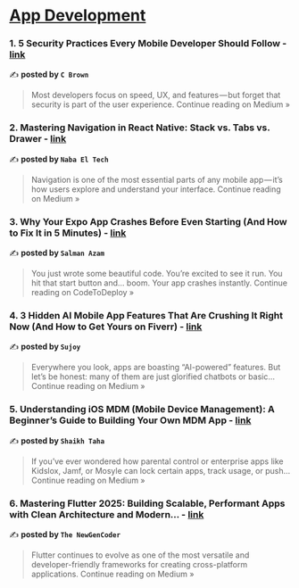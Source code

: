 
<h1><a href=https://medium.com/tag/mobile-app-development/recommended target="_blank" rel="noopener noreferrer">App Development</a></h1>
<h3>1. 5 Security Practices Every Mobile Developer Should Follow - <a href="https://medium.com/@c.brown21109/5-security-practices-every-mobile-developer-should-follow-185fe768a586?source=rss------mobile_app_development-5" target="_blank" rel="noopener noreferrer">link</a></h3>

✍️ **posted by `C Brown`**

<blockquote>Most developers focus on speed, UX, and features — but forget that security is part of the user experience.
Continue reading on Medium »</blockquote>

<h3>2. Mastering Navigation in React Native: Stack vs. Tabs vs. Drawer - <a href="https://medium.com/@naba.el.tech/mastering-navigation-in-react-native-stack-vs-tabs-vs-drawer-39c2329a75ea?source=rss------mobile_app_development-5" target="_blank" rel="noopener noreferrer">link</a></h3>

✍️ **posted by `Naba El Tech`**

<blockquote>Navigation is one of the most essential parts of any mobile app — it’s how users explore and understand your interface.
Continue reading on Medium »</blockquote>

<h3>3. Why Your Expo App Crashes Before Even Starting (And How to Fix It in 5 Minutes) - <a href="https://medium.com/codetodeploy/expo-app-crashes-before-starting-launch-how-to-fix-ab464e79fc9a?source=rss------mobile_app_development-5" target="_blank" rel="noopener noreferrer">link</a></h3>

✍️ **posted by `Salman Azam`**

<blockquote>You just wrote some beautiful code. You’re excited to see it run. You hit that start button and… boom. Your app crashes instantly.
Continue reading on CodeToDeploy »</blockquote>

<h3>4. 3 Hidden AI Mobile App Features That Are Crushing It Right Now (And How to Get Yours on Fiverr) - <a href="https://medium.com/@sujoy_63902/3-hidden-ai-mobile-app-features-that-are-crushing-it-right-now-and-how-to-get-yours-on-fiverr-a77608692293?source=rss------mobile_app_development-5" target="_blank" rel="noopener noreferrer">link</a></h3>

✍️ **posted by `Sujoy`**

<blockquote>Everywhere you look, apps are boasting “AI-powered” features. But let’s be honest: many of them are just glorified chatbots or basic…
Continue reading on Medium »</blockquote>

<h3>5. Understanding iOS MDM (Mobile Device Management): A Beginner’s Guide to Building Your Own MDM App - <a href="https://medium.com/@tshaikh118/understanding-ios-mdm-mobile-device-management-a-beginners-guide-to-building-your-own-mdm-app-503a872124dc?source=rss------mobile_app_development-5" target="_blank" rel="noopener noreferrer">link</a></h3>

✍️ **posted by `Shaikh Taha`**

<blockquote>If you’ve ever wondered how parental control or enterprise apps like Kidslox, Jamf, or Mosyle can lock certain apps, track usage, or push…
Continue reading on Medium »</blockquote>

<h3>6.  Mastering Flutter 2025: Building Scalable, Performant Apps with Clean Architecture and Modern… - <a href="https://medium.com/@theNewGenCoder/mastering-flutter-2025-building-scalable-performant-apps-with-clean-architecture-and-modern-5d846cef0add?source=rss------mobile_app_development-5" target="_blank" rel="noopener noreferrer">link</a></h3>

✍️ **posted by `The NewGenCoder`**

<blockquote>Flutter continues to evolve as one of the most versatile and developer-friendly frameworks for creating cross-platform applications.
Continue reading on Medium »</blockquote>

